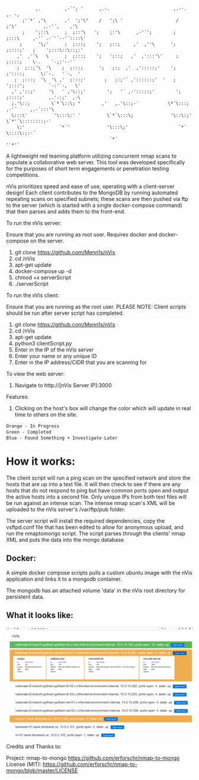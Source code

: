 ```
           ,.         ,·´'; '      ,.-.                        ,.-·.                  ,. -,    
      ;'´*´ ,'\       ,'  ';'\°    /   ';\ '                    /    ;'\'          ,.·'´,    ,'\   
      ;    ';::\      ;  ;::'\   ';    ;:'\      ,·'´';        ;    ;:::\     ,·'´ .·´'´-·'´::::\' 
     ;      '\;'      ;  ;:::;    ';   ;::;     ,'  ,''\      ';    ;::::;'   ;    ';:::\::\::;:'  
    ,'  ,'`\   \      ;  ;:::;    ';   ';::;   ,'  ,':::'\'     ;   ;::::;    \·.    `·;:'-·'´     
    ;  ;::;'\  '\    ;  ;:::;      ';   ;:;  ,'  ,':::::;'    ';  ;'::::;      \:`·.   '`·,  '     
   ;  ;:::;  '\  '\ ,'  ;:::;'       ;   ;:;'´ ,'::::::;'  '   ;  ';:::';         `·:'`·,   \'      
  ,' ,'::;'     '\   ¨ ,'\::;'        ';   '´ ,·':::::;'        ';  ;::::;'         ,.'-:;'  ,·\     
  ;.'\::;        \`*´\::\; °        ,'   ,.'\::;·´           \*´\:::;     ,·'´     ,.·´:::'\    
  \:::\'          '\:::\:' '          \`*´\:::\;              '\::\:;'      \`*'´\::::::::;·'   
    \:'             `*´'              '\:::\;'                   `*´         \::::\:;:·´        
                                       `*´                                   '`*'´            
```

A lightweight red teaming platform utilizing concurrent nmap scans to populate a collaborative web server. This tool was developed specifically for the purposes of short term engagements or penetration testing competitions. 

nVis prioritizes speed and ease of use, operating with a client-server design! Each client contributes to the MongoDB by running automated repeating scans on specified subnets; these scans are then pushed via ftp to the server (which is started with a single docker-compose command) that then parses and adds them to the front-end.


To run the nVis server:
  
  Ensure that you are running as root user. Requires docker and docker-compose on the server.
  
  1. git clone https://github.com/Menn1s/nVis
  2. cd /nVis
  3. apt-get update
  4. docker-compose up -d
  5. chmod +x serverScript
  6. ./serverScript 
    
To run the nVis client:
  
  Ensure that you are running as the root user.
  PLEASE NOTE: Client scripts should be run after server script has completed.
  
  1. git clone https://github.com/Menn1s/nVis
  2. cd /nVis
  3. apt-get update
  4. python3 clientScript.py 
  5. Enter in the IP of the nVis server
  6. Enter your name or any unique ID
  7. Enter in the IP address/CIDR that you are scanning for
  
  
To view the web server:
  
  1. Navigate to http://[nVis Server IP]:3000
  
Features:
  1. Clicking on the host's box will change the color which will update in real time to others on the site.
    
    Orange - In Progress
    Green - Completed
    Blue - Found Something + Investigate Later
  
# How it works:

The client script will run a ping scan on the specified network and store the hosts that are up into a text file. 
It will then check to see if there are any hosts that do not respond to ping but have common ports open and output the active hosts into a second file. Only unique IPs from both text files will be run against an intense scan.
The intense nmap scan's XML will be uploaded to the nVis server's /var/ftp/pub folder.

The server script will install the required dependencies, copy the vsftpd.conf file that has been edited to allow for anonymous upload, and run the nmaptomongo script. The script parses through the clients' nmap XML and puts the data into the mongo database.


  
## Docker:
A simple docker compose scripts pulls a custom ubuntu image with the nVis application and links it to a mongodb container.

The mongodb has an attached volume 'data' in the nVis root directory for persistent data.

## What it looks like:
![nVis Screenshot](https://github.com/Menn1s/nVis/blob/master/nVis%20Screenshot.PNG)


Credits and Thanks to:

Project: nmap-to-mongo https://github.com/erforschr/nmap-to-mongo
License (MIT): https://github.com/erforschr/nmap-to-mongo/blob/master/LICENSE 
  
  
  
  
